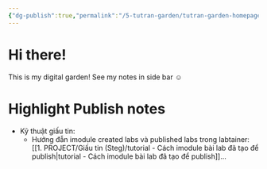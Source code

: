 ```yaml
---
{"dg-publish":true,"permalink":"/5-tutran-garden/tutran-garden-homepage/","tags":["gardenEntry"],"created":"2025-05-09T13:31:07.746+07:00"}
---
```


# Hi there!
This is my digital garden!
See my notes in side bar ☺

# Highlight Publish notes

- Kỹ thuật giấu tin: 
	- Hướng đẫn imodule created labs và published labs trong labtainer: [[1. PROJECT/Giấu tin (Steg)/tutorial - Cách imodule bài lab đã tạo để publish\|tutorial - Cách imodule bài lab đã tạo để publish]]...
